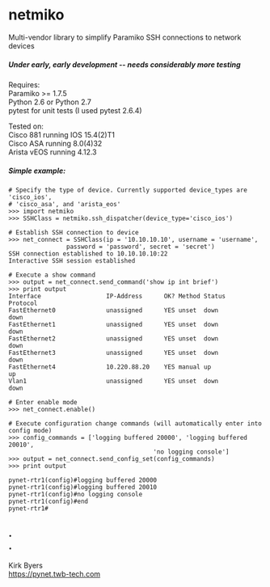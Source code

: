 netmiko
=======

Multi-vendor library to simplify Paramiko SSH connections to network devices

##### Under early, early development -- needs considerably more testing #####

Requires:  
Paramiko >= 1.7.5  
Python 2.6 or Python 2.7  
pytest for unit tests (I used pytest 2.6.4)  

Tested on:  
Cisco 881 running IOS 15.4(2)T1  
Cisco ASA running 8.0(4)32  
Arista vEOS running 4.12.3  
   
   
##### Simple example: #####

```
# Specify the type of device. Currently supported device_types are 'cisco_ios',
# 'cisco_asa', and 'arista_eos'
>>> import netmiko
>>> SSHClass = netmiko.ssh_dispatcher(device_type='cisco_ios')
```

```
# Establish SSH connection to device
>>> net_connect = SSHClass(ip = '10.10.10.10', username = 'username', 
                password = 'password', secret = 'secret')
SSH connection established to 10.10.10.10:22
Interactive SSH session established
```

```
# Execute a show command
>>> output = net_connect.send_command('show ip int brief')
>>> print output
Interface                  IP-Address      OK? Method Status                Protocol
FastEthernet0              unassigned      YES unset  down                  down    
FastEthernet1              unassigned      YES unset  down                  down    
FastEthernet2              unassigned      YES unset  down                  down    
FastEthernet3              unassigned      YES unset  down                  down    
FastEthernet4              10.220.88.20    YES manual up                    up      
Vlan1                      unassigned      YES unset  down                  down    
```

```
# Enter enable mode
>>> net_connect.enable()
```

```
# Execute configuration change commands (will automatically enter into config mode)
>>> config_commands = ['logging buffered 20000', 'logging buffered 20010', 
                                        'no logging console']
>>> output = net_connect.send_config_set(config_commands)
>>> print output

pynet-rtr1(config)#logging buffered 20000
pynet-rtr1(config)#logging buffered 20010
pynet-rtr1(config)#no logging console
pynet-rtr1(config)#end
pynet-rtr1#
```

  
\.  
\.      
---    
Kirk Byers  
https://pynet.twb-tech.com
